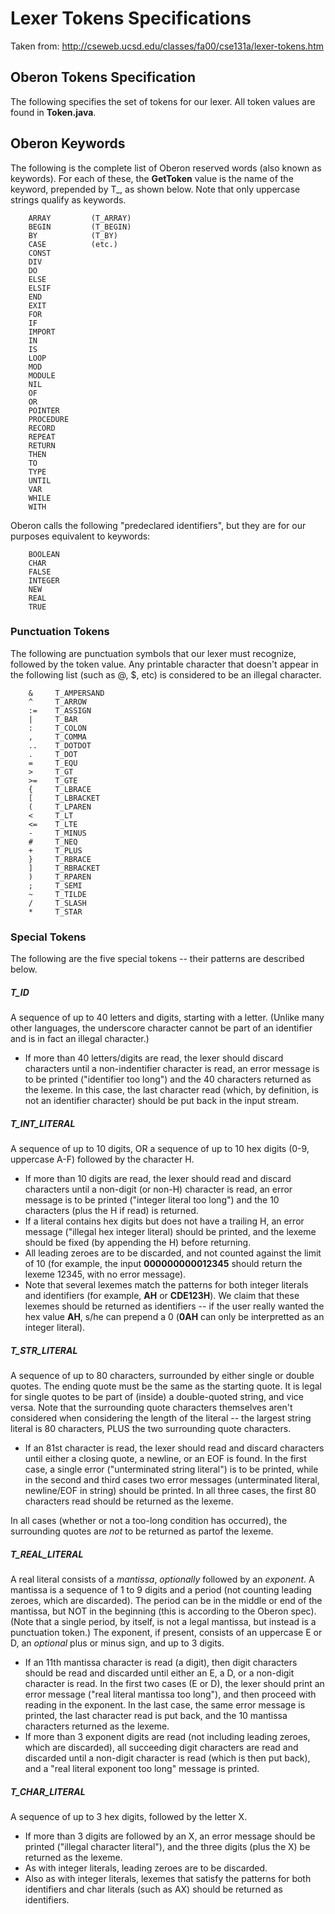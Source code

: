 # Lexer Tokens Specifications

Taken from: http://cseweb.ucsd.edu/classes/fa00/cse131a/lexer-tokens.htm

## Oberon Tokens Specification

The following specifies the set of tokens for our lexer.
All token values are found in **Token.java**.

## Oberon Keywords

The following is the complete list of Oberon reserved words (also known as keywords).
For each of these, the **GetToken** value is the name of the keyword,
prepended by T_, as shown below.
Note that only uppercase strings qualify as keywords.

```
    ARRAY         (T_ARRAY)
    BEGIN         (T_BEGIN)
    BY            (T_BY)
    CASE          (etc.)
    CONST
    DIV
    DO
    ELSE
    ELSIF
    END
    EXIT
    FOR
    IF
    IMPORT
    IN
    IS
    LOOP
    MOD
    MODULE
    NIL
    OF
    OR
    POINTER
    PROCEDURE
    RECORD
    REPEAT
    RETURN
    THEN
    TO
    TYPE
    UNTIL
    VAR
    WHILE
    WITH
```

Oberon calls the following "predeclared identifiers", but they are
for our purposes equivalent to keywords:

```
    BOOLEAN
    CHAR
    FALSE
    INTEGER
    NEW
    REAL
    TRUE
```

### Punctuation Tokens

The following are punctuation symbols that our lexer
must recognize, followed by the token value.
Any printable
character that doesn't appear in the following list (such as @,
$, etc) is considered to be an illegal character.

```
    &     T_AMPERSAND
    ^     T_ARROW
    :=    T_ASSIGN
    |     T_BAR
    :     T_COLON
    ,     T_COMMA
    ..    T_DOTDOT
    .     T_DOT
    =     T_EQU
    >     T_GT
    >=    T_GTE
    {     T_LBRACE
    [     T_LBRACKET
    (     T_LPAREN
    <     T_LT
    <=    T_LTE
    -     T_MINUS
    #     T_NEQ
    +     T_PLUS
    }     T_RBRACE
    ]     T_RBRACKET
    )     T_RPAREN
    ;     T_SEMI
    ~     T_TILDE
    /     T_SLASH
    *     T_STAR
```

### Special Tokens

The following are the five special tokens -- their patterns are
described below.

##### T_ID

A sequence of up to 40 letters and digits, starting with a letter.
(Unlike many other languages, the underscore character cannot be part of an identifier and is in fact an illegal character.)

* If more than 40 letters/digits are read, the lexer should discard characters until a non-indentifier character is read, an error message is to be printed ("identifier too long") and the 40 characters returned as the lexeme.
In this case, the last character read (which, by definition, is not an identifier character) should be put back in the input stream.

##### T_INT_LITERAL

A sequence of up to 10 digits, OR a sequence of up to 10 hex digits
(0-9, uppercase A-F) followed by the character H.

* If more than 10 digits are read, the lexer should read and discard characters until a non-digit (or non-H) character is read, an error message is to be printed ("integer literal too long") and the 10 characters (plus the H if read) is returned.
* If a literal contains hex digits but does not have a trailing H, an error message ("illegal hex integer literal) should be printed, and the lexeme should be fixed (by appending the H) before returning.
* All leading zeroes are to be discarded, and not counted against the limit of 10 (for example, the input **000000000012345** should return the lexeme 12345, with no error message).
* Note that several lexemes match the patterns for both integer literals and identifiers (for example, **AH** or **CDE123H**).
We claim that these lexemes should be returned as identifiers -- if the user really wanted the hex value **AH**, s/he can prepend a 0 (**0AH** can only be interpretted as an integer literal).

##### T_STR_LITERAL

A sequence of up to 80 characters, surrounded by either single or double quotes.
The ending quote must be the same as the starting quote.
It is legal for single quotes to be part of (inside) a double-quoted string, and vice versa.
Note that the surrounding quote characters themselves aren't considered when considering the length of the literal -- the largest string literal is 80 characters, PLUS the two surrounding quote characters.

* If an 81st character is read, the lexer should read and discard characters until either a closing quote, a newline, or an EOF is found.
In the first case, a single error ("unterminated string literal") is to be printed, while in the second and third cases two error messages (unterminated literal, newline/EOF in string) should be printed.
In all three cases, the first 80 characters read should be returned as the lexeme.

In all cases (whether or not a too-long condition has occurred), the surrounding quotes are _not_ to be returned as partof the lexeme.

##### T_REAL_LITERAL

A real literal consists of a _mantissa_, _optionally_ followed by an _exponent_.
A mantissa is a sequence of 1 to 9 digits and a period (not counting leading zeroes, which are discarded).
The period can be in the middle or end of the mantissa, but NOT in the beginning (this is according to the Oberon spec).
(Note that a single period, by itself, is not a legal mantissa, but instead
is a punctuation token.)
The exponent, if present, consists of an uppercase E or D, an
_optional_ plus or minus sign, and up to 3 digits.

* If an 11th mantissa character is read (a digit), then digit characters should be read and discarded until either an E, a D, or a non-digit character is read.
In the first two cases (E or D), the lexer should print an error message ("real literal mantissa too long"), and then proceed with reading in the exponent. In the last case, the same error message is printed, the last character read is put back, and the 10 mantissa characters returned as the lexeme.
* If more than 3 exponent digits are read (not including leading zeroes, which are discarded), all succeeding digit characters are read and discarded until a non-digit character is read (which is then put back), and a "real literal exponent too long" message is printed.

##### T_CHAR_LITERAL

A sequence of up to 3 hex digits, followed by the letter X.

* If more than 3 digits are followed by an X, an error message should be printed ("illegal character literal"), and the three digits (plus the X) be returned as the lexeme.
* As with integer literals, leading zeroes are to be discarded.
* Also as with integer literals, lexemes that satisfy the patterns for both identifiers and char literals (such as AX) should be returned as identifiers.
